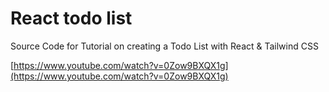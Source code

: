 # React todo list

Source Code for Tutorial on creating a Todo List with React & Tailwind CSS

[https://www.youtube.com/watch?v=0Zow9BXQX1g](https://www.youtube.com/watch?v=0Zow9BXQX1g)

